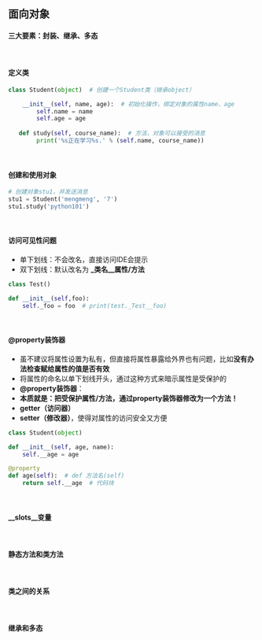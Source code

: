 ## 面向对象

#### 三大要素：封装、继承、多态
<br/>

#### 定义类
```python
class Student(object)  # 创建一个Student类（继承object）

    __init__(self, name, age):  # 初始化操作，绑定对象的属性name、age
        self.name = name
        self.age = age
        
   def study(self, course_name):  # 方法，对象可以接受的消息
        print('%s正在学习%s.' % (self.name, course_name))
```
<br/>

#### 创建和使用对象
```python
# 创建对象stu1，并发送消息
stu1 = Student('mengmeng', '7')
stu1.study('python101')
```
<br/>
 
#### 访问可见性问题
- 单下划线：不会改名，直接访问IDE会提示
- 双下划线：默认改名为 **_类名__属性/方法**
```python
class Test()

def __init__(self,foo):
    self._foo = foo  # print(test._Test__foo)
``` 
<br/>

#### @property装饰器
- 虽不建议将属性设置为私有，但直接将属性暴露给外界也有问题，比如**没有办法检查赋给属性的值是否有效**
- 将属性的命名以单下划线开头，通过这种方式来暗示属性是受保护的
- **@property装饰器**：
 - **本质就是：把受保护属性/方法，通过property装饰器修改为一个方法！**
 - **getter（访问器）**
 - **setter（修改器）**，使得对属性的访问安全又方便
```python
class Student(object)

def __init__(self, age, name):
    self.__age = age

@property
def age(self):  # def 方法名(self)
    return self.__age  # 代码块
```

<br/>

#### __slots__变量
<br/>

#### 静态方法和类方法
<br/>

#### 类之间的关系
<br/>

#### 继承和多态
<br/>
